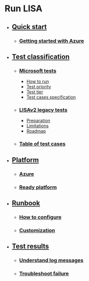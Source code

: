 # Run LISA

- ## [Quick start](quick_run.md)
  - ### [Getting started with Azure](quick_run.md)
- ## [Test classification](#test-classification)
  - ### [Microsoft tests](microsoft_tests.md)
    - [How to run](microsoft_tests.md#how-to)
    - [Test priority](microsoft_tests.md#test-priority)
    - [Test tier](microsoft_tests.md#test-tier)
    - [Test cases specification](microsoft_tests.md#test-cases-specification)
  - ### [LISAv2 legacy tests](run_legacy.md)
    - [Preparation](run_legacy.md#preparation)
    - [Limitations](run_legacy.md#limitation)
    - [Roadmap](run_legacy.md#roadmap)
  - ### [Table of test cases]()
- ## [Platform](platform.md)
  - ### [Azure](platform.md#run-on-azure)
  - ### [Ready platform](platform.md#run-on-ready-computers)
- ## [Runbook](runbook.md)
  - ### [How to configure](runbook.md#how-to)
  - ### [Customization](runbook.md#reference)
- ## [Test results](understand_results.md)
  - ### [Understand log messages](understand_results.md#understand-log-messages)
  - ### [Troubleshoot failure](understand_results.md#troubleshoot-failure)
